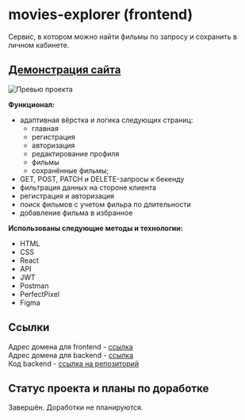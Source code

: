 # movies-explorer (frontend)

Сервис, в котором можно найти фильмы по запросу и сохранить в личном кабинете.

## [Демонстрация сайта](https://gato.nomoredomains.rocks)

![Превью проекта](./src/images/movies-preview.jpg)

**Функционал:** 
- адаптивная вёрстка и логика следующих страниц:
    * главная
    * регистрация
    * авторизация
    * редактирование профиля
    * фильмы
    * сохранённые фильмы;
- GET, POST, PATCH и DELETE-запросы к бекенду
- фильтрация данных на стороне клиента
- регистрация и авторизация
- поиск фильмов с учетом фильра по длительности
- добавление фильма в избранное

**Использованы следующие методы и технологии:**
  - HTML
  - CSS
  - React
  - API
  - JWT
  - Postman
  - PerfectPixel
  - Figma

## Ссылки
Адрес домена для frontend - [ссылка](https://gato.nomoredomains.rocks/)</br>
Адрес домена для backend - [ссылка](https://gato.diploma.nomoredomains.rocks/)</br>
Код backend - [ссылка на репозиторий](https://github.com/8Gato8/movies-explorer-api)

## Статус проекта и планы по доработке
Завершён. Доработки не планируются.
